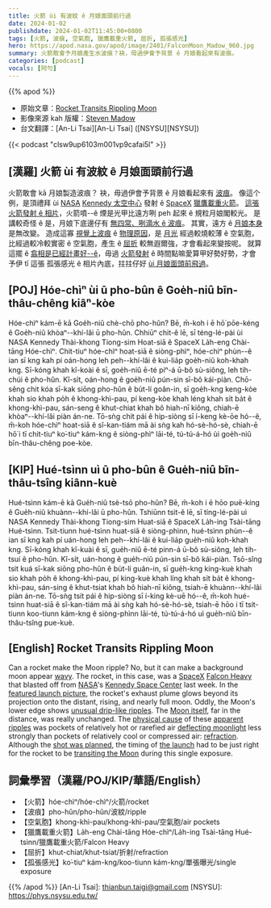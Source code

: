 ```yaml
---
title: 火箭 ùi 有波紋 ê 月娘面頭前行過
date: 2024-01-02
publishdate: 2024-01-02T11:45:00+0800
tags: [火箭, 波痕, 空氣胞, 獵鷹載重火箭, 屈折, 孤張感光]
hero: https://apod.nasa.gov/apod/image/2401/FalconMoon_Madow_960.jpg
summary: 火箭敢會予月娘產生水波痕？袂，毋過伊會予背景 ê 月娘看起來有波痕。
categories: [podcast]
vocals: [阿勻]
---
```


{{% apod %}}

- 原始文章：[Rocket Transits Rippling Moon](https://apod.nasa.gov/apod/ap240102.html)
- 影像來源 kah 版權：[Steven Madow](https://www.instagram.com/stevenmadow/)
- 台文翻譯：[An-Li Tsai][An-Li Tsai] ([NSYSU][NSYSU])

{{< podcast "clsw9up6103m001vp9cafai5l" >}}

## [漢羅] 火箭 ùi 有波紋 ê 月娘面頭前行過
火箭敢會 kā 月娘製造波痕？
袂，毋過伊會予背景 ê 月娘看起來有 [波痕][wavy]。
像這个例，是頂禮拜 ùi [NASA][NASA] [Kennedy 太空中心][Kennedy Space Center] 發射 ê [SpaceX][SpaceX] [獵鷹載重火箭][Falcon Heavy]。
[這張火箭發射 ê 相片][featured launch picture]，火箭噴--ê 煙是光甲比遠方咧 peh 起來 ê 規粒月娘閣較光。
是講較奇怪 ê 是，月娘下底邊仔有 [無四常、咧滴水 ê 波痕][unusual drip-like ripples]。
其實，遠方 ê [月娘本身][Moon itself] 是無改變。
造成這寡 [視覺上波痕][apparent ripples] ê [物理原因][physical cause]，是 [月光][deflecting moonlight] 經過較燒較薄 ê 空氣胞，比經過較冷較實密 ê 空氣胞，產生 ê [屈折][refraction] 較無遐爾強，才會看起來變按呢。
就算這擺 ê [翕相是已經計畫好--ê][shot was planned]，毋過 [火箭發射][the launch] ê 時間點嘛愛算甲好勢好勢，才會予伊 tī 這張 孤張感光 ê 相片內底，拄拄仔好 [ùi 月娘面頭前飛過][transiting the Moon]。

## [POJ] Hóe-chìⁿ ùi ū pho-bûn ê Goe̍h-niû bīn-thâu-chêng kiâⁿ-kòe
Hóe-chìⁿ kám-ē kā Goe̍h-niû chè-chō pho-hûn?
Bē, m̄-koh i ē hō͘ pōe-kéng ê Goe̍h-niû khòaⁿ--khí-lâi ū pho-hûn.
Chhiūⁿ chit-ê lē, sī téng-lé-pài ùi NASA Kennedy Thài-khong Tiong-sim Hoat-siā ê SpaceX La̍h-eng Chài-tāng Hóe-chìⁿ.
Chit-tiuⁿ hóe-chìⁿ hoat-siā ê siòng-phìⁿ, hóe-chìⁿ phùn--ê ian sī kng kah pí oán-hong leh peh--khí-lâi ê kui-lia̍p goe̍h-niû koh-khah kng.
Sī-kóng khah kî-koài ê sī, goe̍h-niû ē-té piⁿ-á ū-bô sù-siông, leh tih-chúi ê pho-hûn.
Kî-si̍t, oán-hong ê goe̍h-niû pún-sin sī-bô kái-piàn.
Chō-sêng chit kóa sī-kak siōng pho-hûn ê bu̍t-lí goân-in, sī goe̍h-kng keng-kòe khah sio khah po̍h ê khong-khì-pau, pí keng-kòe khah léng khah si̍t ba̍t ê khong-khì-pau, sán-seng ê khut-chiat khah bô hiah-nī kiông, chiah-ē khòaⁿ--khí-lâi piàn án-ne.
Tō-sǹg chit pái ê hip-siòng sī í-keng kè-ōe hó--ê, m̄-koh hóe-chìⁿ hoat-siā ê sî-kan-tiám mā ài sǹg kah hó-sè-hó-sè, chiah-ē hō͘ i tī chit-tiuⁿ ko͘-tiuⁿ kám-kng ê siòng-phìⁿ lāi-té, tú-tú-á-hó ùi goe̍h-niû bīn-thâu-chêng poe-kòe.

## [KIP] Hué-tsìnn uì ū pho-bûn ê Gue̍h-niû bīn-thâu-tsîng kiânn-kuè
Hué-tsìnn kám-ē kā Gue̍h-niû tsè-tsō pho-hûn?
Bē, m̄-koh i ē hōo puē-kíng ê Gue̍h-niû khuànn--khí-lâi ū pho-hûn.
Tshiūnn tsit-ê lē, sī tíng-lé-pài uì NASA Kennedy Thài-khong Tiong-sim Huat-siā ê SpaceX La̍h-ing Tsài-tāng Hué-tsìnn.
Tsit-tiunn hué-tsìnn huat-siā ê siòng-phìnn, hué-tsìnn phùn--ê ian sī kng kah pí uán-hong leh peh--khí-lâi ê kui-lia̍p gue̍h-niû koh-khah kng.
Sī-kóng khah kî-kuài ê sī, gue̍h-niû ē-té pinn-á ū-bô sù-siông, leh tih-tsuí ê pho-hûn.
Kî-si̍t, uán-hong ê gue̍h-niû pún-sin sī-bô kái-piàn.
Tsō-sîng tsit kuá sī-kak siōng pho-hûn ê bu̍t-lí guân-in, sī gue̍h-kng king-kuè khah sio khah po̍h ê khong-khì-pau, pí king-kuè khah líng khah si̍t ba̍t ê khong-khì-pau, sán-sing ê khut-tsiat khah bô hiah-nī kiông, tsiah-ē khuànn--khí-lâi piàn án-ne.
Tō-sǹg tsit pái ê hip-siòng sī í-king kè-uē hó--ê, m̄-koh hué-tsìnn huat-siā ê sî-kan-tiám mā ài sǹg kah hó-sè-hó-sè, tsiah-ē hōo i tī tsit-tiunn koo-tiunn kám-kng ê siòng-phìnn lāi-té, tú-tú-á-hó uì gue̍h-niû bīn-thâu-tsîng pue-kuè.

## [English] Rocket Transits Rippling Moon
Can a rocket make the Moon ripple?
No, but it can make a background moon appear [wavy][wavy].
The rocket, in this case, was a [SpaceX][SpaceX] [Falcon Heavy][Falcon Heavy] that blasted off from [NASA][NASA]'s [Kennedy Space Center][Kennedy Space Center] last week.
In the [featured launch picture][featured launch picture], the rocket's exhaust plume glows beyond its projection onto the distant, rising, and nearly full moon.
Oddly, the Moon's lower edge shows [unusual drip-like ripples][unusual drip-like ripples].
The [Moon itself][Moon itself], far in the distance, was really unchanged.
The [physical cause][physical cause] of these [apparent ripples][apparent ripples] was pockets of relatively hot or rarefied air [deflecting moonlight][deflecting moonlight] less strongly than pockets of relatively cool or compressed air: [refraction][refraction].
Although the [shot was planned][shot was planned], the timing of [the launch][the launch] had to be just right for the rocket to be [transiting the Moon][transiting the Moon] during this single exposure.

## 詞彙學習（漢羅/POJ/KIP/華語/English）
- 【火箭】hóe-chìⁿ/hóe-chìⁿ/火箭/rocket
- 【波痕】pho-hûn/pho-hûn/波紋/ripple
- 【空氣胞】khong-khì-pau/khong-khì-pau/空氣胞/air pockets
- 【獵鷹載重火箭】La̍h-eng Chài-tāng Hóe-chìⁿ/La̍h-ing Tsài-tāng Hué-tsìnn/獵鷹載重火箭/Falcon Heavy
- 【屈折】khut-chiat/khut-tsiat/折射/refraction
- 【孤張感光】ko͘-tiuⁿ kám-kng/koo-tiunn kám-kng/單張曝光/single exposure

{{% /apod %}}
[An-Li Tsai]: thianbun.taigi@gmail.com
[NSYSU]: https://phys.nsysu.edu.tw/

[copyright]: https://apod.nasa.gov/apod/fap/lib/about_apod.html#srapply
[License]: https://creativecommons.org/licenses/by/3.0/

[wavy]:https://apod.nasa.gov/apod/ap110824.html
[SpaceX]:https://en.wikipedia.org/wiki/SpaceX
[Falcon Heavy]:https://www.spacex.com/vehicles/falcon-heavy/
[NASA]:https://www.nasa.gov/
[Kennedy Space Center]:https://www.nasa.gov/kennedy/
[featured launch picture]:https://www.instagram.com/p/C1axBjiML5G/
[unusual drip-like ripples]:https://apod.nasa.gov/apod/ap220531.html
[Moon itself]:https://science.nasa.gov/moon/
[physical cause]:https://www.pressconnects.com/story/news/local/2016/05/19/why-do-we-see-waves-hot-objects/84598570/
[apparent ripples]:https://apod.nasa.gov/apod/ap221014.html
[deflecting moonlight]:https://www.scientificamerican.com/article/what-causes-a-mirage/
[refraction]:https://youtu.be/m9cUy6B--xc
[shot was planned]:https://as2.ftcdn.net/v2/jpg/05/71/90/95/1000_F_571909511_2H2RjYDbjosmoIBPivtXCgf61mub22oS.jpg
[the launch]:https://youtu.be/yWUU1PqX6Og?t=50
[transiting the Moon]:https://apod.nasa.gov/apod/ap201106.html
